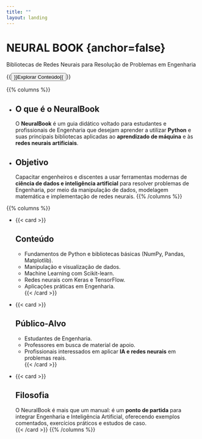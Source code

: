 ```yaml
---
title: ""
layout: landing
---
```


<div class="book-hero">

# NEURAL BOOK {anchor=false}
Bibliotecas de Redes Neurais para Resolução de Problemas em Engenharia

{{<button href="/docs/book">}}Explorar Conteúdo{{</button>}}

</div>

{{% columns %}}
- ## O que é o NeuralBook
  O **NeuralBook** é um guia didático voltado para estudantes e profissionais de Engenharia que desejam aprender a utilizar **Python** e suas principais bibliotecas aplicadas ao **aprendizado de máquina** e às **redes neurais artificiais**.

- ## Objetivo
  Capacitar engenheiros e discentes a usar ferramentas modernas de **ciência de dados e inteligência artificial** para resolver problemas de Engenharia, por meio da manipulação de dados, modelagem matemática e implementação de redes neurais.
  {{% /columns %}}

{{% columns %}}
- {{< card >}}
  ## Conteúdo
    - Fundamentos de Python e bibliotecas básicas (NumPy, Pandas, Matplotlib).
    - Manipulação e visualização de dados.
    - Machine Learning com Scikit-learn.
    - Redes neurais com Keras e TensorFlow.
    - Aplicações práticas em Engenharia.  
      {{< /card >}}

- {{< card >}}
  ## Público-Alvo
    - Estudantes de Engenharia.
    - Professores em busca de material de apoio.
    - Profissionais interessados em aplicar **IA e redes neurais** em problemas reais.  
      {{< /card >}}

- {{< card >}}
  ## Filosofia
  O NeuralBook é mais que um manual: é um **ponto de partida** para integrar Engenharia e Inteligência Artificial, oferecendo exemplos comentados, exercícios práticos e estudos de caso.  
  {{< /card >}}
  {{% /columns %}}
